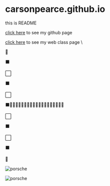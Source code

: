 # carsonpearce.github.io
this is README

[click here](http://carsonp.github.io) to see my github page 

[click here](http://carsonp.github.io/wpd/firstwebsite/index.html) to see my web class page \

:checkered_flag:

:black_large_square:

:white_large_square:

:black_large_square:

:white_large_square:

:black_large_square::red_car::dash::red_car::dash::dash::red_car::dash::dash::red_car::dash::red_car::dash::dash::dash::red_car::dash::red_car::dash::dash:

:white_large_square:

:black_large_square:

:white_large_square:

:black_large_square:

:checkered_flag:

![porsche](http://www.hdwallpaper.nu/wp-content/uploads/2016/01/porsche-logo-11.png)

![porsche](https://s-media-cache-ak0.pinimg.com/736x/92/ec/84/92ec84cda2333f77e6764bb54ead9a1b.jpg)


